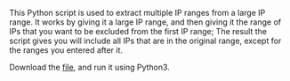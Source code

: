 This Python script is used to extract multiple IP ranges from a large IP range.
It works by giving it a large IP range, and then giving it the range of IPs that you want to be excluded from the first IP range;
The result the script gives you will include all IPs that are in the original range, except for the ranges you entered after it.

Download the [file](https://raw.githubusercontent.com/mahdi383ir/mpc/refs/heads/main/exclude-cidrs.py), and run it using Python3.
